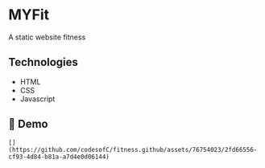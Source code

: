 # MYFit

A static website fitness

## Technologies
* HTML
* CSS
* Javascript

## 🎥 Demo
`[](https://github.com/codesofC/fitness.github/assets/76754023/2fd66556-cf93-4d84-b81a-a7d4e0d06144)`
